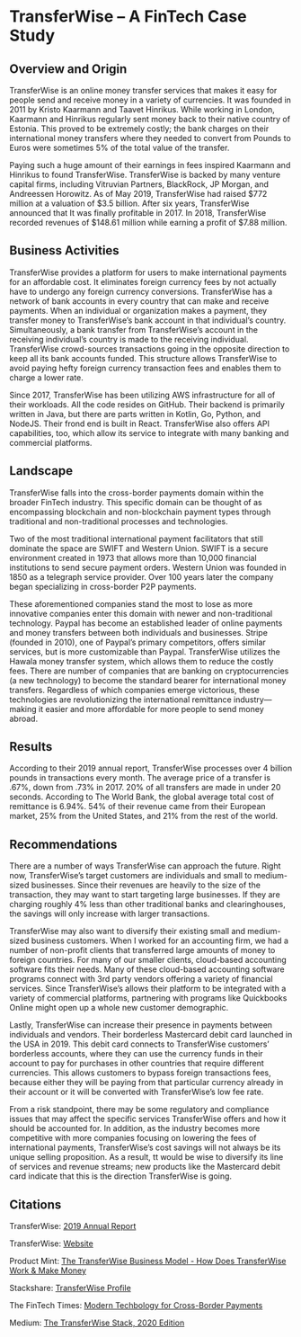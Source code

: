 # TransferWise – A FinTech Case Study


## Overview and Origin

TransferWise is an online money transfer services that makes it easy for people send and receive money in a variety of currencies.  It was founded in 2011 by Kristo Kaarmann and Taavet Hinrikus.  While working in London, Kaarmann and Hinrikus regularly sent money back to their native country of Estonia.  This proved to be extremely costly; the bank charges on their international money transfers where they needed to convert from Pounds to Euros were sometimes 5% of the total value of the transfer.  

Paying such a huge amount of their earnings in fees inspired Kaarmann and Hinrikus to found TransferWise.  TransferWise is backed by many venture capital firms, including Vitruvian Partners, BlackRock, JP Morgan, and Andreessen Horowitz.  As of May 2019, TransferWise had raised $772 million at a valuation of $3.5 billion.  After six years, TransferWise announced that It was finally profitable in 2017.  In 2018, TransferWise recorded revenues of $148.61 million while earning a profit of $7.88 million.


## Business Activities

TransferWise provides a platform for users to make international payments for an affordable cost.  It eliminates foreign currency fees by not actually have to undergo any foreign currency conversions.  TransferWise has a network of bank accounts in every country that can make and receive payments.  When an individual or organization makes a payment, they transfer money to TransferWise’s bank account in that individual’s country.  Simultaneously, a bank transfer from TransferWise’s account in the receiving individual’s country is made to the receiving individual.  TransferWise crowd-sources transactions going in the opposite direction to keep all its bank accounts funded.  This structure allows TransferWise to avoid paying hefty foreign currency transaction fees and enables them to charge a lower rate.

Since 2017, TransferWise has been utilizing AWS infrastructure for all of their workloads.  All the code resides on GitHub.  Their backend is primarily written in Java, but there are parts written in Kotlin, Go, Python, and NodeJS.  Their frond end is built in React.  TransferWise also offers API capabilities, too, which allow its service to integrate with many banking and commercial platforms.


## Landscape

TransferWise falls into the cross-border payments domain within the broader FinTech industry.  This specific domain can be thought of as encompassing blockchain and non-blockchain payment types through traditional and non-traditional processes and technologies.

Two of the most traditional international  payment facilitators that still dominate the space are SWIFT and Western Union.  SWIFT is a secure environment created in 1973 that allows more than 10,000 financial institutions to send secure payment orders.  Western Union was founded in 1850 as a telegraph service provider.  Over 100 years later the company began specializing in cross-border P2P payments.  

These aforementioned companies stand the most to lose as more innovative companies enter this domain with newer and non-traditional technology.  Paypal has become an established leader of online payments and money transfers between both individuals and businesses.  Stripe (founded in 2010), one of Paypal’s primary competitors, offers similar services, but is more customizable than Paypal.  TransferWise utilizes the Hawala money transfer system, which allows them to reduce the costly fees.  There are number of companies that are banking on cryptocurrencies (a new technology) to become the standard bearer for international money transfers.  Regardless of which companies emerge victorious, these technologies are revolutionizing the international remittance industry—making it easier and more affordable for more people to send money abroad.  


## Results

According to their 2019 annual report, TransferWise processes over 4 billion pounds in transactions every month.  The average price of a transfer is .67%, down from .73% in 2017.  20% of all transfers are made in under 20 seconds.  According to The World Bank, the global average total cost of remittance is 6.94%.  54% of their revenue came from their European market,  25% from the United States, and 21% from the rest of the world.


## Recommendations

There are a number of ways TransferWise can approach the future.  Right now, TransferWise’s target customers are individuals and small to medium-sized businesses.  Since their revenues are heavily to the size of the transaction, they may want to start targeting large businesses.  If they are charging roughly 4% less than other traditional banks and clearinghouses, the savings will only increase with larger transactions.

TransferWise may also want to diversify their existing small and medium-sized business customers.  When I worked for an accounting firm, we had a number of non-profit clients that transferred large amounts of money to foreign countries.  For many of our smaller clients, cloud-based accounting software fits their needs.  Many of these cloud-based accounting software programs connect with 3rd party vendors offering a variety of financial services.  Since TransferWise’s allows their platform to be integrated with a variety of commercial platforms, partnering with programs like Quickbooks Online might open up a whole new customer demographic.

Lastly, TransferWise can increase their presence in payments between individuals and vendors.  Their borderless Mastercard debit card launched in the USA in 2019.  This debit card connects to TransferWise customers’ borderless accounts, where they can use the currency funds in their account to pay for purchases in other countries that require different currencies.  This allows customers to bypass foreign transactions fees, because either they will be paying from that particular currency already in their account or it will be converted with TransferWise’s low fee rate.

From a risk standpoint, there may be some regulatory and compliance issues that may affect the specific services TransferWise offers and how it should be accounted for.  In addition, as the industry becomes more competitive with more companies focusing on lowering the fees of international payments, TransferWise’s cost savings will not always be its unique selling proposition.  As a result, tt would be wise to diversify its line of services  and revenue streams; new products like the Mastercard debit card indicate that this is the direction TransferWise is going.


## Citations

TransferWise: [2019 Annual Report](https://transferwise.com/gb/blog/annualreport2019)

TransferWise: [Website](https://transferwise.com/us)

Product Mint: [The TransferWise Business Model - How Does TransferWise Work & Make Money](https://productmint.com/the-transferwise-business-model-how-does-transferwise-make-money/#TransferWise_Valuation,_Funding,_Revenue_Potential_IPO)

Stackshare: [TransferWise Profile](https://stackshare.io/transferwise#stacks)

The FinTech Times: [Modern Techbology for Cross-Border Payments](https://thefintechtimes.com/cross-border-payments/)

Medium: [The TransferWise Stack, 2020 Edition](https://medium.com/transferwise-engineering/the-transferwise-stack-2020-edition-68f70267501b)
